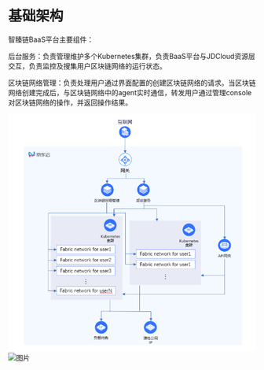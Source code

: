 # 基础架构
智臻链BaaS平台主要组件：

后台服务：负责管理维护多个Kubernetes集群，负责BaaS平台与JDCloud资源层交互，负责监控及搜集用户区块链网络的运行状态。

区块链网络管理：负责处理用户通过界面配置的创建区块链网络的请求。当区块链网络创建完成后，与区块链网络中的agent实时通信，转发用户通过管理console对区块链网络的操作，并返回操作结果。

![图片](https://github.com/jdclouddocs/cn/blob/BaaS-Platform/documentation/Block-Chain/Block-Chain-BaaS-Platform/Introduction/Pic/TIM%E6%88%AA%E5%9B%BE20190328185458.png)
![图片](../../../../image/JD-Blockchain-Open-Platform/Introduction/Pic/TIM截图20190328185458.png)

